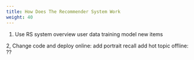 ```yaml
---
title: How Does The Recommender System Work
weight: 40
---
```


1. Use RS system
    overview
    user
    data
    training model
    new items

2, Change code and deploy
    online: 
        add portrait recall
        add hot topic
    offline: ??